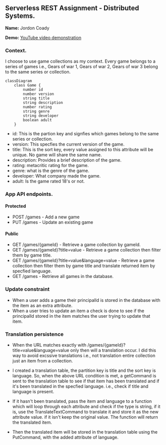 ## Serverless REST Assignment - Distributed Systems.

__Name:__ Jordon Coady

__Demo:__ [YouTube video demonstration](https://www.youtube.com/watch?v=X1FOX5Vpl_k)

### Context.

I choose to use game collections as my context. Every game belongs to a series of games i.e., Gears of war 1, Gears of war 2, Gears of war 3 belong to the same series or collection.

```mermaid
classDiagram
    class Game {
        number id
        number version
        string title
        string description
        number rating
        string genre
        string developer
        boolean adult
    }
```
- id: This is the partion key and signfies which games belong to the same series or collection.
- version: This specfies the current version of the game.
- title: This is the sort key, every value assigned to this attribute will be unique. No game will share the same name.
- description: Provides a brief description of the game.
- rating: metacritic rating for the game.
- genre: what is the genre of the game.
- developer: What company made the game.
- adult: Is the game rated 18's or not.

### App API endpoints.

#### Protected
+ POST /games - Add a new game 
+ PUT /games - Update an existing game 

#### Public 
+ GET /games/{gameId} - Retrieve a game collection by gameId.
+ GET /games/{gameId}?title=value - Retrieve a game collection then filter them by game title.
+ GET /games/{gameId}?title=value&language=value - Retrieve a game collection then filter them by game title and translate returned item by specfied language.
+ GET /games - Retrieve all games in the database.

### Update constraint

- When a user adds a game their principalId is stored in the database with the item as an extra attribute.
- When a user tries to update an item a check is done to see if the principalId stored in the item matches the user trying to update that item. 

### Translation persistence

- When the URL matches exactly with /games/{gameId}?title=value&language=value only then will a translation occur. I did this way to avoid excssive translations i.e., not translation entire collection just an item from a collection.

- I created a translation table, the partition key is title and the sort key is language. So, when the above URL condition is met, a getCommand is sent to the translation table to see if that item has been translated and if it's been translated in the specfied language. i.e., check if title and language is present.

- If it hasn't been translated, pass the item and language to a function which will loop through each attribute and check if the type is string, if it is, use the TranslateTextCommand to translate it and store it as the new attribute value. if it isn't keep the original value. The function will return the translated item.

- Then the translated item will be stored in the translation table using the PutCommand, with the added attribute of language.

